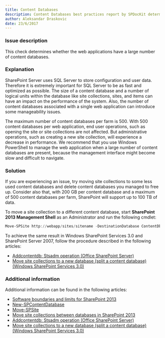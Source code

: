 ```yaml
---
title: Content Databases
description: Content Databases best practices report by SPDocKit determines whether the web applications have a large number of content databases.
author: Aleksandar Draskovic 
date: 23/6/2017
---
```

### Issue description
This check determines whether the web applications have a large number of content databases.

### Explanation
SharePoint Server uses SQL Server to store configuration and user data. Therefore it is extremely important for SQL Server to be as fast and optimized as possible. The size of a content database and a number of logical units within the database like site collections, sites, and items can have an impact on the performance of the system. Also, the number of content databases associated with a single web application can introduce some manageability issues.

The maximum number of content databases per farm is 500. With 500 content databases per web application, end user operations, such as opening the site or site collections are not affected. But administrative operations, such as creating a new site collection, will experience a decrease in performance. We recommend that you use Windows PowerShell to manage the web application when a large number of content databases are present, because the management interface might become slow and difficult to navigate.

### Solution
If you are experiencing an issue, try moving site collections to some less used content databases and delete content databases you managed to free up. Consider also that, with 200 GB per content database and a maximum of 500 content databases per farm, SharePoint will support up to 100 TB of data.

To move a site collection to a different content database, start **SharePoint 2013 Management Shell** as an Administrator and run the following cmdlet:
```powershell
Move-SPSite http://webapp/sites/sitename -DestinationDatabase ContentDb2
```
To achieve the same result in Windows SharePoint Services 3.0 and SharePoint Server 2007, follow the procedure described in the following articles:

* <a href="https://technet.microsoft.com/en-us/library/cc263422(v=office.12).aspx">Addcontentdb: Stsadm operation (Office SharePoint Server)</a>
* <a href="https://technet.microsoft.com/en-us/library/cc825327(v=office.12).aspx">Move site collections to a new database (split a content database) (Windows SharePoint Services 3.0)</a>

### Additional information 
Additional information can be found in the following articles:
* [Software boundaries and limits for SharePoint 2013](https://technet.microsoft.com/en-us/library/cc262787.aspx)
* [New-SPContentDatabase](https://technet.microsoft.com/en-us/library/ff607572.aspx)
* [Move-SPSite](https://technet.microsoft.com/en-us/library/ff607915.aspx)
* [Move site collections between databases in SharePoint 2013](https://technet.microsoft.com/en-us/library/cc825328.aspx)
* <a href="https://technet.microsoft.com/en-us/library/cc263422(v=office.12).aspx">Addcontentdb: Stsadm operation (Office SharePoint Server)</a>
* <a href="https://technet.microsoft.com/en-us/library/cc825327(v=office.12).aspx">Move site collections to a new database (split a content database) (Windows SharePoint Services 3.0)</a>
